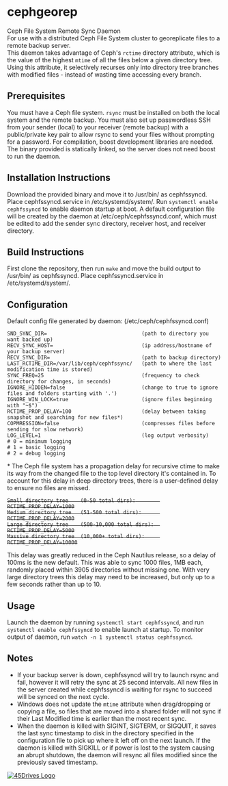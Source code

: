 # cephgeorep
Ceph File System Remote Sync Daemon  
For use with a distributed Ceph File System cluster to georeplicate files to a remote backup server.  
This daemon takes advantage of Ceph's `rctime` directory attribute, which is the value of the highest `mtime` of all the files below a given directory tree. Using this attribute, it selectively recurses only into directory tree branches with modified files - instead of wasting time accessing every branch.

## Prerequisites
You must have a Ceph file system. `rsync` must be installed on both the local system and the remote backup. You must also set up passwordless SSH from your sender (local) to your receiver (remote backup) with a public/private key pair to allow rsync to send your files without prompting for a password. For compilation, boost development libraries are needed. The binary provided is statically linked, so the server does not need boost to run the daemon. 

## Installation Instructions
Download the provided binary and move it to /usr/bin/ as cephfssyncd. Place cephfssyncd.service in /etc/systemd/system/. Run `systemctl enable cephfssyncd` to enable daemon startup at boot. A default configuration file will be created by the daemon at /etc/ceph/cephfssyncd.conf, which must be edited to add the sender sync directory, receiver host, and receiver directory.

## Build Instructions
First clone the repository, then run `make` and move the build output to /usr/bin/ as cephfssyncd. Place cephfssyncd.service in /etc/systemd/system/. 

## Configuration
Default config file generated by daemon: (/etc/ceph/cephfssyncd.conf)

```
SND_SYNC_DIR=                               (path to directory you want backed up)
RECV_SYNC_HOST=                             (ip address/hostname of your backup server)
RECV_SYNC_DIR=                              (path to backup directory)
LAST_RCTIME_DIR=/var/lib/ceph/cephfssync/   (path to where the last modification time is stored)
SYNC_FREQ=25                                (frequency to check directory for changes, in seconds)
IGNORE_HIDDEN=false                         (change to true to ignore files and folders starting with '.')
IGNORE_WIN_LOCK=true                        (ignore files beginning with "~$")
RCTIME_PROP_DELAY=100                       (delay between taking snapshot and searching for new files*)
COPMRESSION=false                           (compresses files before sending for slow network)
LOG_LEVEL=1                                 (log output verbosity)
# 0 = minimum logging
# 1 = basic logging
# 2 = debug logging
```

\* The Ceph file system has a propagation delay for recursive ctime to make its way from the changed file to the
top level directory it's contained in. To account for this delay in deep directory trees, there is a user-defined
delay to ensure no files are missed. 

~~`Small directory tree    (0-50 total dirs):        RCTIME_PROP_DELAY=1000`~~  
~~`Medium directory tree   (51-500 total dirs):      RCTIME_PROP_DELAY=2000`~~  
~~`Large directory tree    (500-10,000 total dirs):  RCTIME_PROP_DELAY=5000`~~  
~~`Massive directory tree  (10,000+ total dirs):     RCTIME_PROP_DELAY=10000`~~  

This delay was greatly reduced in the Ceph Nautilus release, so a delay of 100ms is the new default. This was able to sync 1000 files, 1MB each, randomly placed within 3905 directories without missing one. With very large directory trees this delay may need to be increased, but only up to a few seconds rather than up to 10.

## Usage
Launch the daemon by running `systemctl start cephfssyncd`, and run `systemctl enable cephfssyncd` to enable launch at startup. To monitor output of daemon, run `watch -n 1 systemctl status cephfssyncd`.

## Notes
* If your backup server is down, cephfssyncd will try to launch rsync and fail, however it will retry the sync at 25 second
intervals. All new files in the server created while cephfssyncd is waiting for rsync to succeed will be synced on the next cycle.  
* Windows does not update the `mtime` attribute when drag/dropping or copying a file, so files that are moved into a shared folder will not sync if their Last Modified time is earlier than the most recent sync. 
* When the daemon is killed with SIGINT, SIGTERM, or SIGQUIT, it saves the last sync timestamp to disk in the directory specified in the configuration file to pick up where it left off on the next launch. If the daemon is killed with SIGKILL or if power is lost to the system causing an abrupt shutdown, the daemon will resync all files modified since the previously saved timestamp.

[![45Drives Logo](https://www.45drives.com/img/45-drives-brand.png)](https://www.45drives.com)

